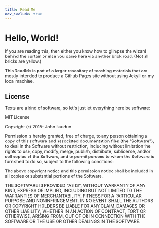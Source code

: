 ```yaml
---
title: Read Me
nav_exclude: true
---
```



# Hello, World!

If you are reading this, then either you know how to glimpse the wizard behind the curtain or else you came here via another brick road. (Not all bricks are yellow.)

This ReadMe is part of a larger repository of teaching materials that are mostly intended to produce a Github Pages site without using Jekyll on my local machine. 

## License

Texts are a kind of software, so let's just let everything here be software:

MIT License

Copyright (c) 2015- John Laudun

Permission is hereby granted, free of charge, to any person obtaining a copy of this software and associated documentation files (the "Software"), to deal in the Software without restriction, including without limitation the rights to use, copy, modify, merge, publish, distribute, sublicense, and/or sell copies of the Software, and to permit persons to whom the Software is furnished to do so, subject to the following conditions:

The above copyright notice and this permission notice shall be included in all copies or substantial portions of the Software.

THE SOFTWARE IS PROVIDED "AS IS", WITHOUT WARRANTY OF ANY KIND, EXPRESS OR
IMPLIED, INCLUDING BUT NOT LIMITED TO THE WARRANTIES OF MERCHANTABILITY,
FITNESS FOR A PARTICULAR PURPOSE AND NONINFRINGEMENT. IN NO EVENT SHALL THE
AUTHORS OR COPYRIGHT HOLDERS BE LIABLE FOR ANY CLAIM, DAMAGES OR OTHER
LIABILITY, WHETHER IN AN ACTION OF CONTRACT, TORT OR OTHERWISE, ARISING FROM, OUT OF OR IN CONNECTION WITH THE SOFTWARE OR THE USE OR OTHER DEALINGS IN THE SOFTWARE.
